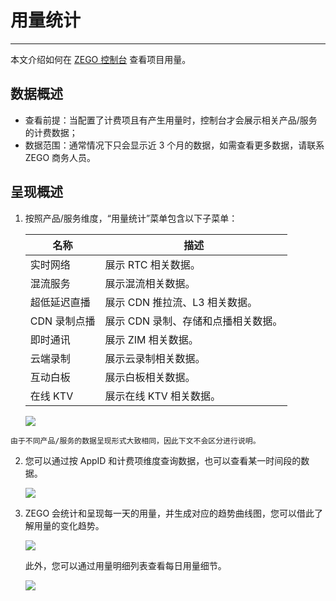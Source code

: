 # 用量统计

- - -

本文介绍如何在 [ZEGO 控制台](https://console.zego.im) 查看项目用量。

## 数据概述

- 查看前提：当配置了计费项且有产生用量时，控制台才会展示相关产品/服务的计费数据；
- 数据范围：通常情况下只会显示近 3 个月的数据，如需查看更多数据，请联系 ZEGO 商务人员。

## 呈现概述

1. 按照产品/服务维度，“用量统计”菜单包含以下子菜单：

    | 名称 | 描述 |
    | -- | -- |
    | 实时网络 | 展示 RTC 相关数据。 |
    | 混流服务 | 展示混流相关数据。 |
    |超低延迟直播 | 展示 CDN 推拉流、L3 相关数据。 |
    | CDN 录制点播 | 展示 CDN 录制、存储和点播相关数据。 |
    | 即时通讯 | 展示 ZIM 相关数据。 |
    | 云端录制 | 展示云录制相关数据。 |
    | 互动白板 | 展示白板相关数据。 |
    | 在线 KTV | 展示在线 KTV 相关数据。 |

    <Frame width="512" height="auto" caption=""><img src="https://doc-media.zego.im/sdk-doc/Pics/Consle/11301.png" /></Frame>

<Note title="说明">


    由于不同产品/服务的数据呈现形式大致相同，因此下文不会区分进行说明。

</Note>



2. 您可以通过按 AppID 和计费项维度查询数据，也可以查看某一时间段的数据。

    <Frame width="512" height="auto" caption=""><img src="https://doc-media.zego.im/sdk-doc/Pics/Consle/11305.png" /></Frame>

3. ZEGO 会统计和呈现每一天的用量，并生成对应的趋势曲线图，您可以借此了解用量的变化趋势。

    <Frame width="512" height="auto" caption=""><img src="https://doc-media.zego.im/sdk-doc/Pics/Consle/11306.png" /></Frame>

    此外，您可以通过用量明细列表查看每日用量细节。

    <Frame width="512" height="auto" caption=""><img src="https://doc-media.zego.im/sdk-doc/Pics/Consle/11307.png" /></Frame>

<Content />
